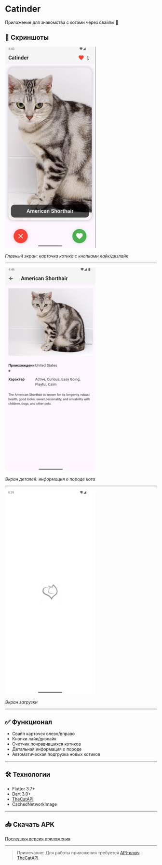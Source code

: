 # Catinder

Приложение для знакомства с котами через свайпы 🐾

## 📱 Скриншоты

<img src="screenshots/home_screen.png" width="300" alt="Главный экран">

*Главный экран: карточка котика с кнопками лайк/дизлайк*

---


<img src="screenshots/details_screen.png" width="300" alt="Экран деталей">  

*Экран деталей: информация о породе кота*

---

<img src="screenshots/launching.png" width="300" alt="Экран загрузки">  

*Экран загрузки*

---

## ✅ Функционал
- Свайп карточек влево/вправо
- Кнопки лайк/дизлайк
- Счетчик понравившихся котиков
- Детальная информация о породе
- Автоматическая подгрузка новых котиков

---

## 🛠 Технологии
- Flutter 3.7+
- Dart 3.0+
- [TheCatAPI](https://thecatapi.com/)
- CachedNetworkImage

---

## 📥 Скачать APK

[Последняя версия приложения](https://drive.google.com/file/d/107gRypWFHc66goXzovjCMODED0U_1nIV/view?usp=share_link)

---

> Примечание: Для работы приложения требуется [API-ключ TheCatAPI](https://thecatapi.com/signup).  
